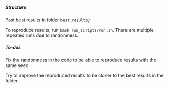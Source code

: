 ##### Structure

Past best results in folder `best_results/`  

To reproduce results, run `bash run_scripts/run.sh`. There are multiple repeated runs due to randomness.


##### To-dos

Fix the randomness in the code to be able to reproduce results with the same seed.  

Try to improve the reproduced results to be closer to the best results in the folder.

